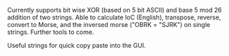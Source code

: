 Currently supports bit wise XOR (based on 5 bit ASCII) and base 5 mod 26 addition of two strings.
Able to calculate IoC (English), transpose, reverse, convert to Morse, and the inversed morse ("OBRK = "SJRK") on single strings.
Further tools to come.

Useful strings for quick copy paste into the GUI.
